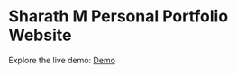 # Sharath M Personal Portfolio Website

Explore the live demo: [Demo](https://sharathm18.github.io/Sharath-M-Personal-Portfolio-Website/)
